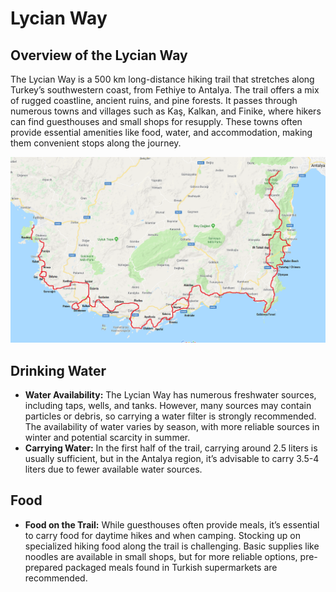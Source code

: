# Lycian Way

## Overview of the Lycian Way
The Lycian Way is a 500 km long-distance hiking trail that stretches along Turkey’s southwestern coast, from Fethiye to Antalya. The trail offers a mix of rugged coastline, ancient ruins, and pine forests. It passes through numerous towns and villages such as Kaş, Kalkan, and Finike, where hikers can find guesthouses and small shops for resupply. These towns often provide essential amenities like food, water, and accommodation, making them convenient stops along the journey.

![Image of the Lycian Way](lycian-way.webp)

## Drinking Water
- **Water Availability:** The Lycian Way has numerous freshwater sources, including taps, wells, and tanks. However, many sources may contain particles or debris, so carrying a water filter is strongly recommended. The availability of water varies by season, with more reliable sources in winter and potential scarcity in summer.
- **Carrying Water:** In the first half of the trail, carrying around 2.5 liters is usually sufficient, but in the Antalya region, it’s advisable to carry 3.5-4 liters due to fewer available water sources.

## Food
- **Food on the Trail:** While guesthouses often provide meals, it’s essential to carry food for daytime hikes and when camping. Stocking up on specialized hiking food along the trail is challenging. Basic supplies like noodles are available in small shops, but for more reliable options, pre-prepared packaged meals found in Turkish supermarkets are recommended.
